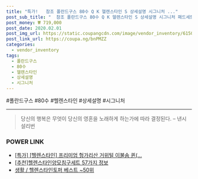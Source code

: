 ```yaml
--- 
title: "특가!   참조 폴란드구스 80수 Q K 헬렌스타인 S 상세설명 시그니처 ..." 
post_sub_title: "  참조 폴란드구스 80수 Q K 헬렌스타인 S 상세설명 시그니처 패드세트 블랙라벨" 
post_money: ₩ 719,000 
post_date: 2020.02.01 
post_img_url: https://static.coupangcdn.com/image/vendor_inventory/6150/39b4a1914e5477c0918c7c0466c23442b6ac9df602114bdec4e47f94cd38.jpg 
post_link_url: https://coupa.ng/bnPMZZ 
categories: 
  - vendor_inventory 
tags: 
  - 폴란드구스 
  - 80수 
  - 헬렌스타인 
  - 상세설명 
  - 시그니처 
--- 
```

  #폴란드구스 #80수 #헬렌스타인 #상세설명 #시그니처 
<hr> 

> 당신의 행복은 무엇이 당신의 영혼을 노래하게 하는가에 따라 결정된다. – 낸시 설리번 


### POWER LINK

* <a href="https://blog.naver.com/santokki14/221789885449" target="_blank">[특가] [헬렌스타인] 프리미엄 헝가리산 거위털 이불솜 퀸(...</a>
* <a href="https://blog.naver.com/fasyy4321/221784550384" target="_blank">[추천]헬렌스타인양모침구세트 57가지 정보</a>
* <a href="https://blog.naver.com/santokki14/221789699624" target="_blank">생활 / 헬렌스타인토퍼 베스트 ~50위</a>
